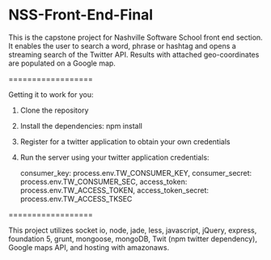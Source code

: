 NSS-Front-End-Final
===================

This is the capstone project for Nashville Software School front end section. It enables the user to search a word, phrase or hashtag and opens a streaming search of the Twitter API. Results with attached geo-coordinates are populated on a Google map.

==================

Getting it to work for you:

1) Clone the repository

2) Install the dependencies: npm install

3) Register for a twitter application to obtain your own credentials

3) Run the server using your twitter application credentials:

    consumer_key: process.env.TW_CONSUMER_KEY,
    consumer_secret: process.env.TW_CONSUMER_SEC,
    access_token: process.env.TW_ACCESS_TOKEN,
    access_token_secret: process.env.TW_ACCESS_TKSEC

==================

This project utilizes socket io, node, jade, less, javascript, jQuery, express, foundation 5, grunt, mongoose, mongoDB, Twit (npm twitter dependency), Google maps API, and hosting with amazonaws.
